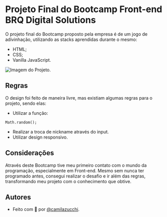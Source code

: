 # Projeto Final do Bootcamp Front-end BRQ Digital Solutions

O projeto final do Bootcamp proposto pela empresa é de um jogo de adivinhação, utilizando as stacks aprendidas durante o mesmo:
- HTML;
- CSS;
- Vanilla JavaScript.

![Imagem do Projeto](https://uploaddeimagens.com.br/images/004/243/763/full/guessGame.PNG?1670003865).

## Regras

O design foi feito de maneira livre, mas existiam algumas regras para o projeto, sendo elas:

- Utilizar a função:
```
Math.random();
```
- Realizar a troca de nickname através do input.
- Utilizar design responsivo.

## Considerações

Através deste Bootcamp tive meu primeiro contato com o mundo da programação, especialmente em Front-end. Mesmo sem nunca ter programado antes, consegui realizar o desafio e ir além das regras, transformando meu projeto com o conhecimento que obtive.

## Autores

- Feito com 💜 por [@camilazucchi](https://www.github.com/camilazucchi).

